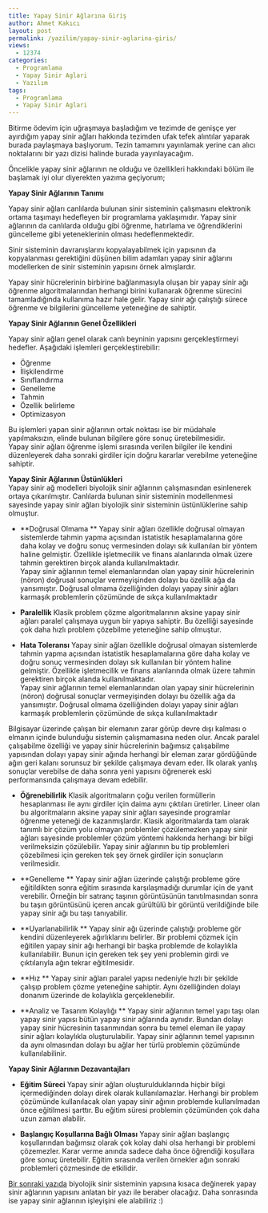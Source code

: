 ```yaml
---
title: Yapay Sinir Ağlarına Giriş
author: Ahmet Kakıcı
layout: post
permalink: /yazilim/yapay-sinir-aglarina-giris/
views:
  - 12374
categories:
  - Programlama
  - Yapay Sinir Aglari
  - Yazılım
tags:
  - Programlama
  - Yapay Sinir Aglari
---
```

Bitirme ödevim için uğraşmaya başladığım ve tezimde de genişçe yer ayırdığım yapay sinir ağları hakkında tezimden ufak tefek alıntılar yaparak burada paylaşmaya başlıyorum. Tezin tamamını yayınlamak yerine can alıcı noktalarını bir yazı dizisi halinde burada yayınlayacağım.

Öncelikle yapay sinir ağlarının ne olduğu ve özellikleri hakkındaki bölüm ile başlamak iyi olur diyerekten yazıma geçiyorum;

<!--more-->

**Yapay Sinir Ağlarının Tanımı**

Yapay sinir ağları canlılarda bulunan sinir sisteminin çalışmasını elektronik ortama taşımayı hedefleyen bir programlama yaklaşımıdır. Yapay sinir ağlarının da canlılarda olduğu gibi öğrenme, hatırlama ve öğrendiklerini güncelleme gibi yeteneklerinin olması hedeflenmektedir.

Sinir sisteminin davranışlarını kopyalayabilmek için yapısının da kopyalanması gerektiğini düşünen bilim adamları yapay sinir ağlarını modellerken de sinir sisteminin yapısını örnek almışlardır.

Yapay sinir hücrelerinin birbirine bağlanmasıyla oluşan bir yapay sinir ağı öğrenme algoritmalarından herhangi birini kullanarak öğrenme sürecini tamamladığında kullanıma hazır hale gelir. Yapay sinir ağı çalıştığı sürece öğrenme ve bilgilerini güncelleme yeteneğine de sahiptir.

**Yapay Sinir Ağlarının Genel Özellikleri**

Yapay sinir ağları genel olarak canlı beyninin yapısını gerçekleştirmeyi hedefler. Aşağıdaki işlemleri gerçekleştirebilir:

  * Öğrenme
  * İlişkilendirme
  * Sınıflandırma
  * Genelleme
  * Tahmin
  * Özellik belirleme
  * Optimizasyon

Bu işlemleri yapan sinir ağlarının ortak noktası ise bir müdahale yapılmaksızın, elinde bulunan bilgilere göre sonuç üretebilmesidir.  
Yapay sinir ağları öğrenme işlemi sırasında verilen bilgiler ile kendini düzenleyerek daha sonraki girdiler için doğru kararlar verebilme yeteneğine sahiptir.

**Yapay Sinir Ağlarının Üstünlükleri**  
Yapay sinir ağ modelleri biyolojik sinir ağlarının çalışmasından esinlenerek ortaya çıkarılmıştır. Canlılarda bulunan sinir sisteminin modellenmesi sayesinde yapay sinir ağları biyolojik sinir sisteminin üstünlüklerine sahip olmuştur.

  * **Doğrusal Olmama **
Yapay sinir ağları özellikle doğrusal olmayan sistemlerde tahmin yapma açısından istatistik hesaplamalarına göre daha kolay ve doğru sonuç vermesinden dolayı sık kullanılan bir yöntem haline gelmiştir. Özellikle işletmecilik ve finans alanlarında olmak üzere tahmin gerektiren birçok alanda kullanılmaktadır.  
Yapay sinir ağlarının temel elemanlarından olan yapay sinir hücrelerinin (nöron) doğrusal sonuçlar vermeyişinden dolayı bu özellik ağa da yansımıştır. Doğrusal olmama özelliğinden dolayı yapay sinir ağları karmaşık problemlerin çözümünde de sıkça kullanılmaktadır

  * **Paralellik**
Klasik problem çözme algoritmalarının aksine yapay sinir ağları paralel çalışmaya uygun bir yapıya sahiptir. Bu özelliği sayesinde çok daha hızlı problem çözebilme yeteneğine sahip olmuştur.

  * **Hata Toleransı**
Yapay sinir ağları özellikle doğrusal olmayan sistemlerde tahmin yapma açısından istatistik hesaplamalarına göre daha kolay ve doğru sonuç vermesinden dolayı sık kullanılan bir yöntem haline gelmiştir. Özellikle işletmecilik ve finans alanlarında olmak üzere tahmin gerektiren birçok alanda kullanılmaktadır.  
Yapay sinir ağlarının temel elemanlarından olan yapay sinir hücrelerinin (nöron) doğrusal sonuçlar vermeyişinden dolayı bu özellik ağa da yansımıştır. Doğrusal olmama özelliğinden dolayı yapay sinir ağları karmaşık problemlerin çözümünde de sıkça kullanılmaktadır

Bilgisayar üzerinde çalışan bir elemanın zarar görüp devre dışı kalması o elmanın içinde bulunduğu sistemin çalışmamasına neden olur. Ancak paralel çalışabilme özelliği ve yapay sinir hücrelerinin bağımsız çalışabilme yapısından dolayı yapay sinir ağında herhangi bir eleman zarar gördüğünde ağın geri kalanı sorunsuz bir şekilde çalışmaya devam eder. İlk olarak yanlış sonuçlar verebilse de daha sonra yeni yapısını öğrenerek eski performansında çalışmaya devam edebilir.

  * **Öğrenebilirlik**
Klasik algoritmaların çoğu verilen formüllerin hesaplanması ile aynı girdiler için daima aynı çıktıları üretirler. Lineer olan bu algoritmaların aksine yapay sinir ağları sayesinde programlar öğrenme yeteneği de kazanmışlardır. Klasik algoritmalarda tam olarak tanımlı bir çözüm yolu olmayan problemler çözülemezken yapay sinir ağları sayesinde problemler çözüm yöntemi hakkında herhangi bir bilgi verilmeksizin çözülebilir. Yapay sinir ağlarının bu tip problemleri çözebilmesi için gereken tek şey örnek girdiler için sonuçların verilmesidir.

  * **Genelleme **
Yapay sinir ağları üzerinde çalıştığı probleme göre eğitildikten sonra eğitim sırasında karşılaşmadığı durumlar için de yanıt verebilir. Örneğin bir satranç taşının görüntüsünün tanıtılmasından sonra bu taşın görüntüsünü içeren ancak gürültülü bir görüntü verildiğinde bile yapay sinir ağı bu taşı tanıyabilir.

  * **Uyarlanabilirlik **
Yapay sinir ağı üzerinde çalıştığı probleme gör kendini düzenleyerek ağırlıklarını belirler. Bir problemi çözmek için eğitilen yapay sinir ağı herhangi bir başka problemde de kolaylıkla kullanılabilir. Bunun için gereken tek şey yeni problemin girdi ve çıktılarıyla ağın tekrar eğitilmesidir.

  * **Hız **
Yapay sinir ağları paralel yapısı nedeniyle hızlı bir şekilde çalışıp problem çözme yeteneğine sahiptir. Aynı özelliğinden dolayı donanım üzerinde de kolaylıkla gerçeklenebilir.

  * **Analiz ve Tasarım Kolaylığı **
Yapay sinir ağlarının temel yapı taşı olan yapay sinir yapısı bütün yapay sinir ağlarında aynıdır. Bundan dolayı yapay sinir hücresinin tasarımından sonra bu temel eleman ile yapay sinir ağları kolaylıkla oluşturulabilir. Yapay sinir ağlarının temel yapısının da aynı olmasından dolayı bu ağlar her türlü problemin çözümünde kullanılabilinir.</ul> 

**Yapay Sinir Ağlarının Dezavantajları**

  * **Eğitim Süreci**
Yapay sinir ağları oluşturulduklarında hiçbir bilgi içermediğinden dolayı direk olarak kullanılamazlar. Herhangi bir problem çözümünde kullanılacak olan yapay sinir ağının problemde kullanılmadan önce eğitilmesi şarttır. Bu eğitim süresi problemin çözümünden çok daha uzun zaman alabilir.

  * **Başlangıç Koşullarına Bağlı Olması**
Yapay sinir ağları başlangıç koşullarından bağımsız olarak çok kolay dahi olsa herhangi bir problemi çözemezler. Karar verme anında sadece daha önce öğrendiği koşullara göre sonuç üretebilir. Eğitim sırasında verilen örnekler ağın sonraki problemleri çözmesinde de etkilidir.</ul> 

<a href="http://www.ahmetkakici.com/yapay-sinir-aglari/yapay-sinir-aglarinin-mimarisi-ve-yapi-elemanlari/" target="_blank">Bir sonraki yazıda</a> biyolojik sinir sisteminin yapısına kısaca değinerek yapay sinir ağlarının yapısını anlatan bir yazı ile beraber olacağız. Daha sonrasında ise yapay sinir ağlarının işleyişini ele alabiliriz :)